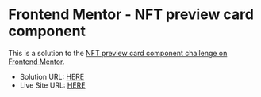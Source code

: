 # Frontend Mentor - NFT preview card component

This is a solution to the [NFT preview card component challenge on Frontend Mentor](https://www.frontendmentor.io/challenges/nft-preview-card-component-SbdUL_w0U).

- Solution URL: [HERE](https://www.frontendmentor.io/solutions/nft-preview-card-component-H1eE-F2U5)
- Live Site URL: [HERE](https://jmolinamelgarejo.github.io/Frontend-Mentor-NFT-preview-card-component/)
